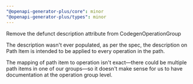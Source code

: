 ```yaml
---
"@openapi-generator-plus/core": minor
"@openapi-generator-plus/types": minor
---
```


Remove the defunct description attribute from CodegenOperationGroup

The description wasn't ever populated, as per the spec, the description on Path Item is
intended to be applied to every operation in the path.

The mapping of path item to operation isn't exact—there could be multiple path items in one
of our groups—so it doesn't make sense for us to have documentation at the operation group level.
